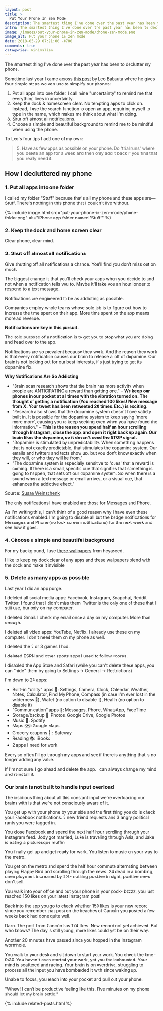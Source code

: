 ```yaml
---
layout: post
title: >
  Put Your Phone In Zen Mode
description: The smartest thing I've done over the past year has been to declutter my phone.
intro: The smartest thing I've done over the past year has been to declutter my phone.
image: /images/put-your-phone-in-zen-mode/phone-zen-mode.png
image_alt: Put your phone in zen mode
date: 2018-05-29 07:21:00 -0700
comments: true
categories: Minimalism
---
```

The smartest thing I've done over the past year has been to declutter my phone.

Sometime last year I came across [this post](https://zenhabits.net/elegance/) by Leo Babauta where he gives four simple steps we can use to simplify our phones:

>
1. Put all apps into one folder. I call mine "uncertainty" to remind me that everything lives in uncertainty.
2. Keep the dock & homescreen clear. No tempting apps to click on. Instead, I use the search function to open an app, requiring myself to type in the name, which makes me think about what I'm doing.
3. Shut off almost all notifications.
4. Choose a simple and beautiful background to remind me to be mindful when using the phone.

To Leo's four tips I add one of my own:
<blockquote>
  5. Have as few apps as possible on your phone. Do 'trial runs' where you delete an app for a week and then only add it back if you find that you really need it.
</blockquote>

## How I decluttered my phone
### 1. Put all apps into one folder
I called my folder "Stuff" because that's all my phone and these apps are––Stuff. There's nothing in this phone that I couldn't live without.

{% include image.html src="put-your-phone-in-zen-mode/phone-folder.png" alt="iPhone app folder named 'Stuff'" %}

### 2. Keep the dock and home screen clear
Clear phone, clear mind.

### 3. Shut off almost all notifications 
Give shutting off all notifications a chance. You'll find you don't miss out on much. 

The biggest change is that you'll check your apps when you decide to and not when a notification tells you to. Maybe it'll take you an hour longer to respond to a text message.

Notifications are engineered to be as addicting as possible. 

Companies employ whole teams whose sole job is to figure out how to increase the time spent on their app. More time spent on the app means more ad revenue. 

**Notifications are key in this pursuit.**

The sole purpose of a notification is to get you to stop what you are doing and head over to the app. 

Notifications are so prevalent because they work. And the reason they work is that every notification causes our brain to release a jolt of dopamine. Our brain is not looking out for our best interests, it's just trying to get its dopamine fix. 

<div class="info-block">
  <p><strong>Why Notifications Are So Addicting</strong></p>

  <ul>
    <li>
    "Brain scan research shows that the brain has more activity when people are ANTICIPATING a reward than getting one." – <strong>We keep our phones in our pocket at all times with the vibration turned on. The thought of getting a notification (You reached 100 likes! New message from X. Your tweet has been retweeted 20 times. Etc.) is exciting.</strong>
    </li>
    <li>
    "Research also shows that the dopamine system doesn't have satiety built in. It is possible for the dopamine system to keep saying 'more more more', causing you to keep seeking even when you have found the information." – <strong>This is the reason you spend half an hour scrolling through Instagram, close the app, and open it right back up again. Our brain likes the dopamine, so it doesn't send the STOP signal.</strong>
    </li>
    <li>
    "Dopamine is stimulated by unpredictability. When something happens that is not exactly predictable, that stimulates the dopamine system. Our emails and twitters and texts show up, but you don't know exactly when they will, or who they will be from."
    </li>
    <li>
    "The dopamine system is especially sensitive to 'cues' that a reward is coming. If there is a small, specific cue that signifies that something is going to happen, that sets off our dopamine system. So when there is a sound when a text message or email arrives, or a visual cue, that enhances the addictive effect."
    </li>
  </ul>

  <p>Source: <a href="https://www.psychologytoday.com/us/blog/brain-wise/201209/why-were-all-addicted-texts-twitter-and-google">Susan Weinschenk</a></p>
</div>

The only notifications I have enabled are those for Messages and Phone.

As I'm writing this, I can't think of a good reason why I have even these notifications enabled. I'm going to disable all but the badge notifications for Messages and Phone (no lock screen notifications) for the next week and see how it goes.

### 4. Choose a simple and beautiful background
For my background, I use [these wallpapers](https://heyeased.weebly.com/invisible-dock-large.html) from heyaseed.

I like to keep my dock clear of any apps and these wallpapers blend with the dock and make it invisible.

### 5. Delete as many apps as possible
Last year I did an app purge.

I deleted all social media apps: Facebook, Instagram, Snapchat, Reddit, Twitter. I found that I didn't miss them. Twitter is the only one of these that I still use, but only on my computer.

I deleted Gmail. I check my email once a day on my computer. More than enough.

I deleted all video apps: YouTube, Netflix. I already use these on my computer. I don't need them on my phone as well.

I deleted the 2 or 3 games I had.

I deleted ESPN and other sports apps I used to follow scores.

I disabled the App Store and Safari (while you can't delete these apps, you can "hide" them by going to Settings → General → Restrictions)

I'm down to 24 apps:
* Built-in "utility" apps 📱: Settings, Camera, Clock, Calendar, Weather, Notes, Calculator, Find My Phone, Compass (in case I'm ever lost in the wilderness 🐻), Wallet (no option to disable it), Health (no option to disable it)
* "Communication" apps 💬: Messages, Phone, WhatsApp, FaceTime
* Storage/backup 📁: Photos, Google Drive, Google Photos
* Music 🎵: Spotify
* Maps 🗺️: Google Maps
* Grocery coupons 🥑 : Safeway
* Reading 📚: iBooks
* 2 apps I need for work

Every so often I'll go through my apps and see if there is anything that is no longer adding any value.

If I'm not sure, I go ahead and delete the app. I can always change my mind and reinstall it.

### Our brain is not built to handle input overload
The insidious thing about all this constant input we're overloading our brains with is that we're not consciously aware of it.

You get up with your phone by your side and the first thing you do is check your Facebook notifications. 2 new friend requests and 3 angry political rants you were tagged in.

You close Facebook and spend the next half hour scrolling through your Instagram feed. Jody got married, Luke is traveling through Asia, and Jake is eating a picturesque muffin. 

You finally get up and get ready for work. You listen to music on your way to the metro.

You get on the metro and spend the half hour commute alternating between playing Flappy Bird and scrolling through the news. 24 dead in a bombing, unemployment increased by 2%- nothing positive in sight, positive news don't sell.

You walk into your office and put your phone in your pock- bzzzz, you just reached 150 likes on your latest Instagram post! 

Back into the app you go to check whether 150 likes is your new record since you remember that post on the beaches of Cancún you posted a few weeks back had done quite well.

Darn. The post from Cancún has 174 likes. New record not yet achieved. But who knows? The day is still young, more likes could yet be on their way.

Another 20 minutes have passed since you hopped in the Instagram wormhole. 

You walk to your desk and sit down to start your work. You check the time - 9:30. You haven't even started your work, yet you feel exhausted. Your mind is scattered and racing.
Your brain is on overdrive, struggling to process all the input you have bombarded it with since waking up.

Unable to focus, you reach into your pocket and pull out your phone. 

"Whew! I can't be productive feeling like this. Five minutes on my phone should let my brain settle."

{% include related-posts.html %}
